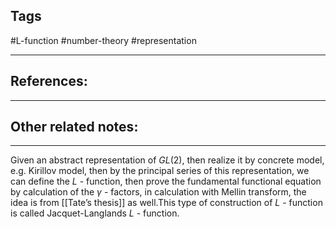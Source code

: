 
## Tags
#L-function #number-theory #representation

---

## References:


---
## Other related notes:


---
Given an abstract representation of $GL(2)$, then realize it by concrete model, e.g. Kirillov model, then by the principal series of this representation, we can define the $L$ - function, then prove the fundamental functional equation by calculation of the $\gamma$ - factors, in calculation with Mellin transform, the idea is from [[Tate’s thesis]] as well.This type of construction of $L$ - function is called Jacquet-Langlands $L$ - function.